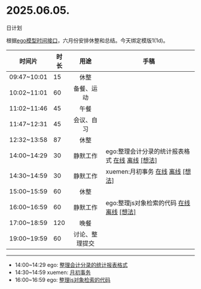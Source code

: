 # 2025.06.05.
日计划

根据[ego模型时间接口](https://gitee.com/hyg/blog/blob/master/timeflow.md)，六月份安排休整和总结。今天绑定模版1(1d)。

| 时间片 | 时长 | 用途 | 手稿 |
| --- | --- | :---: | --- |
| 09:47~10:01 | 15 | 休整 |  |
| 10:02~11:01 | 60 | 备餐、运动 |  |
| 11:02~11:46 | 45 | 午餐 |  |
| 11:47~12:31 | 45 | 会议、自习 |  |
| 12:32~13:58 | 87 | 休整 |  |
| 14:00~14:29 | 30 | 静默工作 | ego:整理会计分录的统计报表格式 [在线](http://simp.ly/p/8t3vlk) [离线](../../draft/2025/20250605140000.md) <a href="mailto:huangyg@mars22.com?subject=关于2025.06.05.[ego:整理会计分录的统计报表格式]任务&body=日期: 20250605%0D%0A序号: 5%0D%0A手稿:../../draft/2025/20250605140000.md%0D%0A---请勿修改邮件主题及以上内容 从下一行开始写您的想法---%0D%0A">[想法]</a> |
| 14:30~14:59 | 30 | 静默工作 | xuemen:月初事务 [在线](http://simp.ly/p/5k9gJy) [离线](../../draft/2025/20250605143000.md) <a href="mailto:huangyg@mars22.com?subject=关于2025.06.05.[xuemen:月初事务]任务&body=日期: 20250605%0D%0A序号: 6%0D%0A手稿:../../draft/2025/20250605143000.md%0D%0A---请勿修改邮件主题及以上内容 从下一行开始写您的想法---%0D%0A">[想法]</a> |
| 15:00~15:59 | 60 | 休整 |  |
| 16:00~16:59 | 60 | 静默工作 | ego:整理js对象检索的代码 [在线](http://simp.ly/p/4QDThK) [离线](../../draft/2025/20250605160000.md) <a href="mailto:huangyg@mars22.com?subject=关于2025.06.05.[ego:整理js对象检索的代码]任务&body=日期: 20250605%0D%0A序号: 8%0D%0A手稿:../../draft/2025/20250605160000.md%0D%0A---请勿修改邮件主题及以上内容 从下一行开始写您的想法---%0D%0A">[想法]</a> |
| 17:00~18:59 | 120 | 晚餐 |  |
| 19:00~19:59 | 60 | 讨论、整理提交 |  |

---

- 14:00~14:29	ego: [整理会计分录的统计报表格式](../../draft/2025/20250605.01.md)
- 14:30~14:59	xuemen: [月初事务](../../draft/2025/20250605.02.md)
- 16:00~16:59	ego: [整理js对象检索的代码](../../draft/2025/20250605.03.md)
